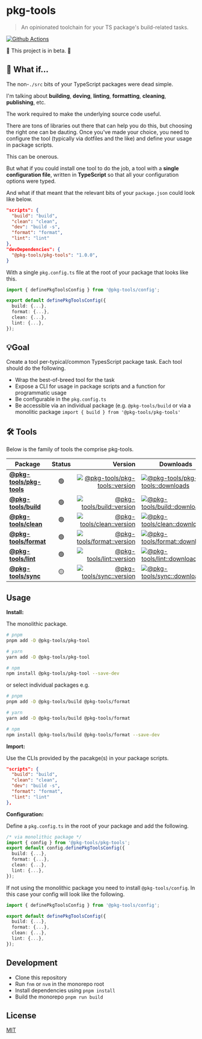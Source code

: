 # pkg-tools

> An opinionated toolchain for your TS package's build-related tasks.

[![Github Actions][github-actions-src]][github-actions-href]

🚧 This project is in beta. 🚧

## 💭 What if...

The non-`./src` bits of your TypeScript packages were dead simple.

I'm talking about **building**, **deving**, **linting**, **formatting**, **cleaning**, **publishing**, etc.

The work required to make the underlying source code useful.

There are tons of libraries out there that can help you do this, but choosing the right one can be dauting. Once you've made your choice, you need to configure the tool (typically via dotfiles and the like) and define your usage in package scripts.

This can be onerous.

But what if you could install one tool to do the job, a tool with a **single configuration file**, written in **TypeScript** so that all your configuration options were typed.

And what if that meant that the relevant bits of your `package.json` could look like below.

```json
"scripts": {
  "build": "build",
  "clean": "clean",
  "dev": "build -s",
  "format": "format",
  "lint": "lint"
},
"devDependencies": {
  "@pkg-tools/pkg-tools": "1.0.0",
}
```

With a single `pkg.config.ts` file at the root of your package that looks like this.

```ts
import { definePkgToolsConfig } from '@pkg-tools/config';

export default definePkgToolsConfig({
  build: {...},
  format: {...},
  clean: {...},
  lint: {...},
});
```

## 💡Goal

Create a tool per-typical/common TypesScript package task. Each tool should do the following.

- Wrap the best-of-breed tool for the task
- Expose a CLI for usage in package scripts and a function for programmatic usage
- Be configurable in the `pkg.config.ts`
- Be accessible via an individual package (e.g. `@pkg-tools/build` or via a monolitic package `import { build } from '@pkg-tools/pkg-tools'`

## 🛠️ Tools

Below is the family of tools the comprise pkg-tools.

| Package                                                     | Status |                                                                           Version | Downloads                                                                               |
| ----------------------------------------------------------- | :----: | --------------------------------------------------------------------------------: | --------------------------------------------------------------------------------------- |
| **[@pkg-tools/pkg-tools](./packages/@pkg-tools/pkg-tools)** |   🟢   | [![@pkg-tools/pkg-tools::version][pkg-tools-version-src]][pkg-tools-version-href] | [![@pkg-tools/pkg-tools::downloads][pkg-tools-downloads-src]][pkg-tools-downloads-href] |
| **[@pkg-tools/build](./packages/@pkg-tools/build)**         |   🟢   |             [![@pkg-tools/build::version][build-version-src]][build-version-href] | [![@pkg-tools/build::downloads][build-downloads-src]][build-downloads-href]             |
| **[@pkg-tools/clean](./packages/@pkg-tools/clean)**         |   🟢   |             [![@pkg-tools/clean::version][clean-version-src]][clean-version-href] | [![@pkg-tools/clean::downloads][clean-downloads-src]][clean-downloads-href]             |
| **[@pkg-tools/format](./packages/@pkg-tools/format)**       |   🟢   |          [![@pkg-tools/format::version][format-version-src]][format-version-href] | [![@pkg-tools/format::downloads][format-downloads-src]][format-downloads-href]          |
| **[@pkg-tools/lint](./packages/@pkg-tools/lint)**           |   🟢   |                [![@pkg-tools/lint::version][lint-version-src]][lint-version-href] | [![@pkg-tools/lint::downloads][lint-downloads-src]][lint-downloads-href]                |
| **[@pkg-tools/sync](./packages/@pkg-tools/sync)**           |   🟡   |                [![@pkg-tools/sync::version][sync-version-src]][sync-version-href] | [![@pkg-tools/sync::downloads][sync-downloads-src]][sync-downloads-href]                |

## Usage

**Install:**

The monolithic package.

```sh
# pnpm
pnpm add -D @pkg-tools/pkg-tool

# yarn
yarn add -D @pkg-tools/pkg-tool

# npm
npm install @pkg-tools/pkg-tool --save-dev
```

or select individual packages e.g.

```sh
# pnpm
pnpm add -D @pkg-tools/build @pkg-tools/format

# yarn
yarn add -D @pkg-tools/build @pkg-tools/format

# npm
npm install @pkg-tools/build @pkg-tools/format --save-dev
```

**Import:**

Use the CLIs provided by the pacakge(s) in your package scripts.

```json
"scripts": {
  "build": "build",
  "clean": "clean",
  "dev": "build -s",
  "format": "format",
  "lint": "lint"
},
```

**Configuration:**

Define a `pkg.config.ts` in the root of your package and add the following.

```ts
/* via monolithic package */
import { config } from '@pkg-tools/pkg-tools';
export default config.definePkgToolsConfig({
  build: {...},
  format: {...},
  clean: {...},
  lint: {...},
});
```

If not using the monolithic package you need to install `@pkg-tools/config`. In this case your config will look like the following.

```ts
import { definePkgToolsConfig } from '@pkg-tools/config';

export default definePkgToolsConfig({
  build: {...},
  format: {...},
  clean: {...},
  lint: {...},
});

```

## Development

- Clone this repository
- Run `fnm` or `nvm` in the monorepo root
- Install dependencies using `pnpm install`
- Build the monorepo `pnpm run build`

## License

[MIT](./LICENSE)

[pkg-tools-version-src]: https://img.shields.io/npm/v/%40pkg-tools/pkg-tools?style=flat-square
[pkg-tools-version-href]: https://npmjs.com/package/%40pkg-tools/pkg-tools
[pkg-tools-downloads-src]: https://img.shields.io/npm/dm/%40pkg-tools/pkg-tools?style=flat-square
[pkg-tools-downloads-href]: https://npmjs.com/package/%40pkg-tools/pkg-tools
[build-version-src]: https://img.shields.io/npm/v/%40pkg-tools/build?style=flat-square
[build-version-href]: https://npmjs.com/package/%40pkg-tools/build
[build-downloads-src]: https://img.shields.io/npm/dm/%40pkg-tools/build?style=flat-square
[build-downloads-href]: https://npmjs.com/package/%40pkg-tools/build
[clean-version-src]: https://img.shields.io/npm/v/%40pkg-tools/clean?style=flat-square
[clean-version-href]: https://npmjs.com/package/%40pkg-tools/clean
[clean-downloads-src]: https://img.shields.io/npm/dm/%40pkg-tools/clean?style=flat-square
[clean-downloads-href]: https://npmjs.com/package/%40pkg-tools/clean
[format-version-src]: https://img.shields.io/npm/v/%40pkg-tools/format?style=flat-square
[format-version-href]: https://npmjs.com/package/%40pkg-tools/format
[format-downloads-src]: https://img.shields.io/npm/dm/%40pkg-tools/format?style=flat-square
[format-downloads-href]: https://npmjs.com/package/%40pkg-tools/format
[lint-version-src]: https://img.shields.io/npm/v/%40pkg-tools/lint?style=flat-square
[lint-version-href]: https://npmjs.com/package/%40pkg-tools/lint
[lint-downloads-src]: https://img.shields.io/npm/dm/%40pkg-tools/lint?style=flat-square
[lint-downloads-href]: https://npmjs.com/package/%40pkg-tools/lint
[sync-version-src]: https://img.shields.io/npm/v/%40pkg-tools/sync?style=flat-square
[sync-version-href]: https://npmjs.com/package/%40pkg-tools/sync
[sync-downloads-src]: https://img.shields.io/npm/dm/%40pkg-tools/sync?style=flat-square
[sync-downloads-href]: https://npmjs.com/package/%40pkg-tools/sync
[github-actions-src]: https://img.shields.io/github/actions/workflow/status/pkg-tools/pkg-tools/ci.yml?style=flat-square
[github-actions-href]: https://github.com/pkg-tools/pkg-tools/actions/workflows/ci.yml
